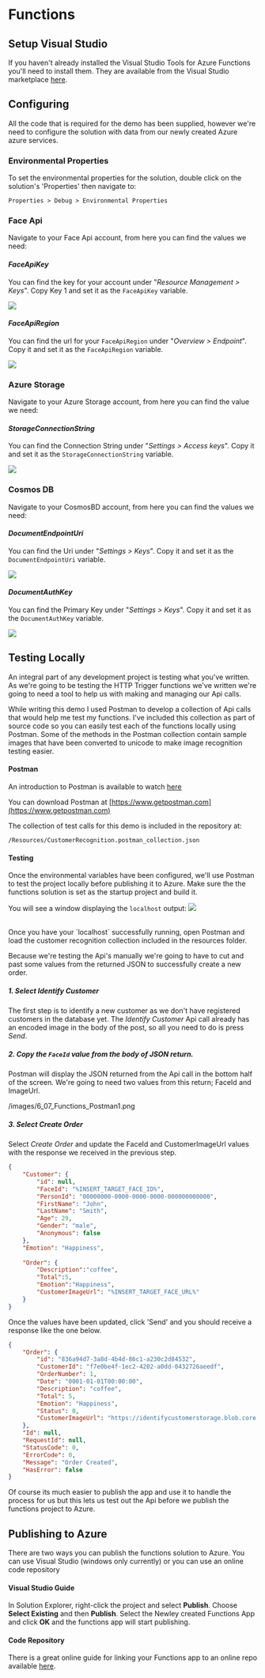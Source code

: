 # Functions

## Setup Visual Studio

If you haven't already installed the Visual Studio Tools for Azure Functions you'll need to install them. They are available from the Visual Studio marketplace [here](https://marketplace.visualstudio.com/items?itemName=ms-azuretools.vscode-azurefunctions).


## Configuring

All the code that is required for the demo has been supplied, however we're need to configure the solution with data from our newly created Azure azure services.

### Environmental Properties

To set the environmental properties for the solution, double click on the solution's 'Properties' then navigate to:  

	Properties > Debug > Environmental Properties

### Face Api

Navigate to your Face Api account, from here you can find the values we need:

####	*FaceApiKey*

You can find the key for your account under "_Resource Management > Keys_". Copy Key 1 and set it as the `FaceApiKey` variable.

![](images/6_01_Functions_Face1.png)


####	*FaceApiRegion*

You can find the url for your `FaceApiRegion` under "_Overview > Endpoint_". Copy it and set it as the `FaceApiRegion` variable.

![](images/6_02_Functions_Face2.png)


### Azure Storage

Navigate to your Azure Storage account, from here you can find the value we need:

#### *StorageConnectionString*

You can find the Connection String under "_Settings > Access keys_". Copy it and set it as the `StorageConnectionString` variable.

![](images/6_03_Functions_Storage1.png)

### Cosmos DB

Navigate to your CosmosBD account, from here you can find the values we need:

#### *DocumentEndpointUri*

You can find the Uri under "_Settings > Keys_". Copy it and set it as the `DocumentEndpointUri` variable.
	
![](images/6_04_Functions_Cosmos1.png)

#### *DocumentAuthKey*

You can find the Primary Key under "_Settings > Keys_". Copy it and set it as the `DocumentAuthKey` variable.

![](images/6_05_Functions_Cosmos2.png)

## Testing Locally

An integral part of any development project is testing what you've written. As we're going to be testing the HTTP Trigger functions we've written we're going to need a tool to help us with making and managing our Api calls. 
 
 While writing this demo I used Postman to develop a collection of Api calls that would help me test my functions. I've included  this collection as part of source code so you can easily test each of the functions locally using Postman. Some of the methods in the Postman collection contain sample images that have been converted to unicode to make image recognition testing easier. 

#### Postman

An introduction to Postman is available to watch [here](https://www.youtube.com/watch?v=q78_AJBGrVw)

You can download Postman at [https://www.getpostman.com](https://www.getpostman.com)

The collection of test calls for this demo is included in the repository at:
  
	/Resources/CustomerRecognition.postman_collection.json

#### Testing
Once the environmental variables have been configured, we'll use Postman to test the project locally before publishing it to Azure. Make sure the the functions solution is set as the startup project and build it.

You will see a window displaying the `localhost` output:
![](images/6_06_Functions_Prompt.png)

<br/>
Once you have your `localhost` successfully running, open Postman and load the customer recognition collection included in the resources folder.

Because we're testing the Api's manually we're going to have to cut and past some values from the returned JSON to successfully create a new order. 

##### 1. Select _Identify Customer_

The first step is to identify a new customer as we don't have registered customers in the database yet. The _Identify Customer_ Api call already has an encoded image in the body of the post, so all you need to do is press *Send*.

##### 2. Copy the `FaceId` value from the body of JSON return.

Postman will display the JSON returned from the Api call in the bottom half of the screen. We're going to need two values from this return; FaceId and ImageUrl.

/images/6_07_Functions_Postman1.png

##### 3. Select _Create Order_

Select _Create Order_ and update the FaceId and CustomerImageUrl values with the response we received in the previous step.

```json
{
    "Customer": {
        "id": null,
        "FaceId": "%INSERT_TARGET_FACE_ID%",
        "PersonId": "00000000-0000-0000-0000-000000000000",
        "FirstName": "John",
        "LastName": "Smith",
        "Age": 29,
        "Gender": "male",
        "Anonymous": false
    },
    "Emotion": "Happiness",
    
    "Order": {
    	"Description":"coffee",
    	"Total":5,
    	"Emotion":"Happiness",
    	"CustomerImageUrl": "%INSERT_TARGET_FACE_URL%"
    }
}
```

Once the values have been updated, click 'Send' and you should receive a response like the one below.

```json
{
    "Order": {
        "id": "836a94d7-3a8d-4b4d-86c1-a230c2d84532",
        "CustomerId": "f7e0be4f-1ec2-4202-a0dd-0432726aeedf",
        "OrderNumber": 1,
        "Date": "0001-01-01T00:00:00",
        "Description": "coffee",
        "Total": 5,
        "Emotion": "Happiness",
        "Status": 0,
        "CustomerImageUrl": "https://identifycustomerstorage.blob.core.windows.net/faces/cea5cf9b-18dd-4e3b-af05-34a92544dbf0.png"
    },
    "Id": null,
    "RequestId": null,
    "StatusCode": 0,
    "ErrorCode": 0,
    "Message": "Order Created",
    "HasError": false
}
```

Of course its much easier to publish the app and use it to handle the process for us but this lets us test out the Api before we publish the functions project to Azure.

## Publishing to Azure

There are two ways you can publish the functions solution to Azure. You can use Visual Studio (windows only currently) or you can use an online code repository 

#### Visual Studio Guide
In Solution Explorer, right-click the project and select **Publish**. Choose **Select Existing** and then **Publish**. Select the Newley created Functions App and click **OK** and the functions app will start publishing.

#### Code Repository
There is a great online guide for linking your Functions app to an online repo available [here](http://www.tomsitpro.com/articles/deploy-azure-functions-best-practices,1-3586.html).